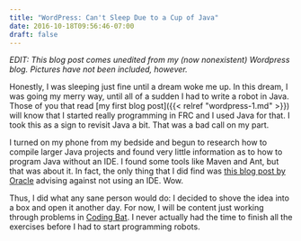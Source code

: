 ```yaml
---
title: "WordPress: Can't Sleep Due to a Cup of Java"
date: 2016-10-18T09:56:46-07:00
draft: false
---
```

*EDIT: This blog post comes unedited from my (now nonexistent) Wordpress blog. Pictures have not been included, however.*

Honestly, I was sleeping just fine until a dream woke me up. In this dream, I was going my merry way, until all of a sudden I had to write a robot in Java. Those of you that read [my first blog post]({{< relref "wordpress-1.md" >}}) will know that I started really programming in FRC and I used Java for that. I took this as a sign to revisit Java a bit. That was a bad call on my part.

I turned on my phone from my bedside and begun to research how to compile larger Java projects and found very little information as to how to program Java without an IDE. I found some tools like Maven and Ant, but that was about it. In fact, the only thing that I did find was [this blog post by Oracle](https://blogs.oracle.com/bloggerkedar/entry/java_development_without_an_ide) advising against not using an IDE. Wow.

Thus, I did what any sane person would do: I decided to shove the idea into a box and open it another day. For now, I will be content just working through problems in [Coding Bat](https://codingbat.com/). I never actually had the time to finish all the exercises before I had to start programming robots.